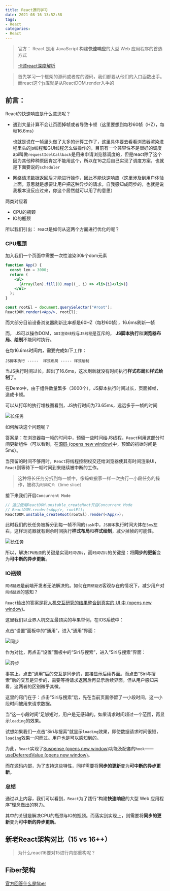 ```yaml
---
title: React源码学习
date: 2021-08-16 13:52:58
tags:
- React
categories:
- React
---
```


> 官方： React 是用 JavaScript 构建**快速响应**的大型 Web 应用程序的首选方式 
>
> [卡颂react深度解析](https://react.iamkasong.com/preparation/jsx.html)

> 首先学习一个框架的源码或者库的源码，我们都要从他们的入口函数出手。而react这个js库就是从ReactDOM.render入手的

## 前言：

React的快速响应是什么意思呢？

- 遇到大量计算不会让页面掉帧或者导致卡顿（这里要想到每秒60帧（HZ），每帧16.6ms）

  也就是说在一帧里头做了太多的计算工作了，这里具体要去看看浏览器渲染进程里头的js线程和GUI线程怎么做操作的，目前有一个兼容性不是很好的调度api叫做`requestIdelCallback`是用来申请浏览器调度的，但是react除了这个因为其他种种原因肯定不能用这个，所以在16之后自己实现了调度方案，也就是下面要说的`scheduler`

- 网络请求数据返回后才能进行操作，因此不能快速响应（这里涉及到用户体验上面，意思就是想要让用户把这种异步的请求，自我感知成同步的，也就是说我根本没反应过来，你这个居然就可以用了的意思）

两类对应着

- CPU的瓶颈
- IO的瓶颈

所以我们引出： react是如何从这两个方面进行优化的呢？

### CPU瓶颈

加入我们一个页面中需要一次性渲染30k个dom元素

```jsx
function App() {
  const len = 3000;
  return (
    <ul>
      {Array(len).fill(0).map((_, i) => <li>{i}</li>)}
    </ul>
  );
}

const rootEl = document.querySelector("#root");
ReactDOM.render(<App/>, rootEl); 
```



而大部分目前设备浏览器刷新比率都是60HZ（每秒60帧），16.6ms刷新一帧

而， JS可以操作DOM，`GUI渲染线程`与`JS线程`是互斥的， **JS脚本执行**和**浏览器布局、绘制**不能同时执行。 

 在每16.6ms时间内，需要完成如下工作： 

```
JS脚本执行 -----  样式布局 ----- 样式绘制
```

当JS执行时间过长，超出了16.6ms，这次刷新就没有时间执行**样式布局**和**样式绘制**了。

在Demo中，由于组件数量繁多（3000个），JS脚本执行时间过长，页面掉帧，造成卡顿。

可以从打印的执行堆栈图看到，JS执行时间为73.65ms，远远多于一帧的时间

 ![长任务](https://react.iamkasong.com/img/long-task.png) 

如何解决这个问题呢？

答案是：在浏览器每一帧的时间中，预留一些时间给JS线程，`React`利用这部分时间更新组件（可以看到，在[源码 (opens new window)](https://github.com/facebook/react/blob/1fb18e22ae66fdb1dc127347e169e73948778e5a/packages/scheduler/src/forks/SchedulerHostConfig.default.js#L119)中，预留的初始时间是5ms）。

当预留的时间不够用时，`React`将线程控制权交还给浏览器使其有时间渲染UI，`React`则等待下一帧时间到来继续被中断的工作。

> 这种将长任务分拆到每一帧中，像蚂蚁搬家一样一次执行一小段任务的操作，被称为`时间切片`（time slice）

接下来我们开启`Concurrent Mode`

```jsx
// 通过使用ReactDOM.unstable_createRoot开启Concurrent Mode
// ReactDOM.render(<App/>, rootEl);  
ReactDOM.unstable_createRoot(rootEl).render(<App/>);
```

此时我们的长任务被拆分到每一帧不同的`task`中，`JS脚本`执行时间大体在`5ms`左右，这样浏览器就有剩余时间执行**样式布局**和**样式绘制**，减少掉帧的可能性。

 ![长任务](https://react.iamkasong.com/img/time-slice.png) 

 所以，解决`CPU瓶颈`的关键是实现`时间切片`，而`时间切片`的关键是：将**同步的更新**变为**可中断的异步更新**。 

### IO瓶颈

`网络延迟`是前端开发者无法解决的。如何在`网络延迟`客观存在的情况下，减少用户对`网络延迟`的感知？

`React`给出的答案是[将人机交互研究的结果整合到真实的 UI 中 (opens new window)](https://zh-hans.reactjs.org/docs/concurrent-mode-intro.html#putting-research-into-production)。

这里我们以业界人机交互最顶尖的苹果举例，在IOS系统中：

点击“设置”面板中的“通用”，进入“通用”界面：

 ![同步](https://react.iamkasong.com/img/legacy-move.gif) 

作为对比，再点击“设置”面板中的“Siri与搜索”，进入“Siri与搜索”界面：

 ![异步](https://react.iamkasong.com/img/concurrent-mov.gif) 

事实上，点击“通用”后的交互是同步的，直接显示后续界面。而点击“Siri与搜索”后的交互是异步的，需要等待请求返回后再显示后续界面。但从用户感知来看，这两者的区别微乎其微。

这里的窍门在于：点击“Siri与搜索”后，先在当前页面停留了一小段时间，这一小段时间被用来请求数据。

当“这一小段时间”足够短时，用户是无感知的。如果请求时间超过一个范围，再显示`loading`的效果。

试想如果我们一点击“Siri与搜索”就显示`loading`效果，即使数据请求时间很短，`loading`效果一闪而过。用户也是可以感知到的。

为此，`React`实现了[Suspense (opens new window)](https://zh-hans.reactjs.org/docs/concurrent-mode-suspense.html)功能及配套的`hook`——[useDeferredValue (opens new window)](https://zh-hans.reactjs.org/docs/concurrent-mode-reference.html#usedeferredvalue)。

而在源码内部，为了支持这些特性，同样需要将**同步的更新**变为**可中断的异步更新**。

###  总结

通过以上内容，我们可以看到，`React`为了践行“构建**快速响应**的大型 Web 应用程序”理念做出的努力。

其中的关键是解决CPU的瓶颈与IO的瓶颈。而落实到实现上，则需要将**同步的更新**变为**可中断的异步更新**。



## 新老React架构对比（15 vs 16++）

> 为什么react16要对15进行内部重构呢？



## Fiber架构

[官方回答什么是fiber](https://github.com/acdlite/react-fiber-architecture)